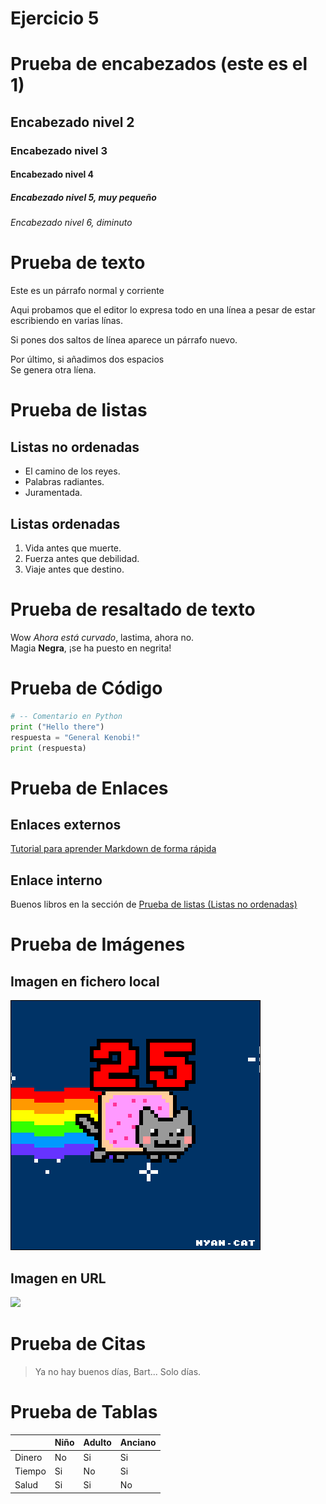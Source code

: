 # Ejercicio 5

# Prueba de encabezados (este es el 1)
## Encabezado nivel 2
### Encabezado nivel 3
#### Encabezado nivel 4
##### Encabezado nivel 5, muy pequeño
###### Encabezado nivel 6, diminuto

# Prueba de texto
Este es un párrafo normal y corriente


Aqui probamos que el editor
lo expresa todo en una línea a pesar
de estar escribiendo en varias línas.

Si pones dos saltos de línea
aparece un párrafo nuevo.

Por último, si añadimos dos espacios  
Se genera otra líena.

# Prueba de listas
## Listas no ordenadas
* El camino de los reyes.
* Palabras radiantes.
* Juramentada.

## Listas ordenadas
1. Vida antes que muerte.
2. Fuerza antes que debilidad.
3. Viaje antes que destino.

# Prueba de resaltado de texto
Wow *Ahora está curvado*, lastima, ahora no.  
Magia **Negra**, ¡se ha puesto en negrita!

# Prueba de Código
```python
# -- Comentario en Python
print ("Hello there")
respuesta = "General Kenobi!"
print (respuesta)
```

# Prueba de Enlaces
## Enlaces externos

[Tutorial para aprender Markdown de forma rápida](https://youtu.be/dQw4w9WgXcQ)

## Enlace interno

Buenos libros en la sección de [Prueba de listas (Listas no ordenadas)](#Prueba-de-listas)

# Prueba de Imágenes  
## Imagen en fichero local
![](Ejercicio2-img1.gif)
## Imagen en URL
![](https://pbs.twimg.com/media/EfrF_LnUcAUyxxq?format=jpg&name=medium)

# Prueba de Citas
> Ya no hay buenos días, Bart... Solo días.
# Prueba de Tablas
|         | Niño   | Adulto | Anciano |
|---------|-------|------|------|
|  Dinero |   No    |   Si  |  Si   |
|  Tiempo |   Si     |   No  |  Si   |
|  Salud  |   Si    |   Si  |  No  |